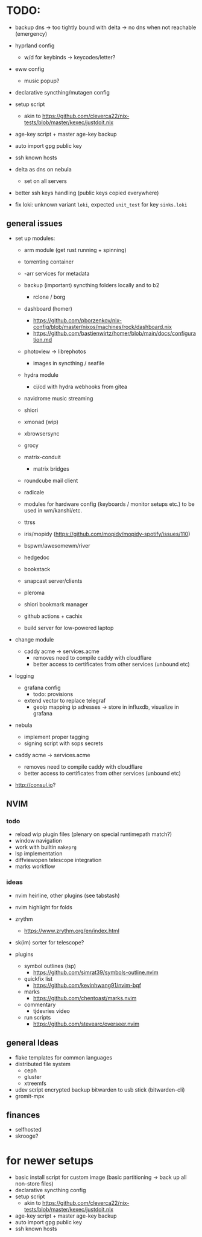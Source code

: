 # TODO:

- backup dns -> too tightly bound with delta -> no dns when not reachable (emergency)

- hyprland config
    - w/d for keybinds -> keycodes/letter?

- eww config
    - music popup?
- declarative syncthing/mutagen config

- setup script
    - akin to https://github.com/cleverca22/nix-tests/blob/master/kexec/justdoit.nix
- age-key script + master age-key backup
- auto import gpg public key
- ssh known hosts

- delta as dns on nebula
    - set on all servers

- better ssh keys handling (public keys copied everywhere)

- fix loki: unknown variant `loki`, expected `unit_test` for key `sinks.loki`

## general issues

- set up modules:
    - arm module (get rust running + spinning)

    - torrenting container
    - -arr services for metadata

    - backup (important) syncthing folders locally and to b2
        - rclone / borg

    - dashboard (homer)
        - https://github.com/pborzenkov/nix-config/blob/master/nixos/machines/rock/dashboard.nix
        - https://github.com/bastienwirtz/homer/blob/main/docs/configuration.md

    - photoview -> librephotos
        - images in syncthing / seafile

    - hydra module
        - ci/cd with hydra webhooks from gitea

    - navidrome music streaming

    - shiori

    - xmonad (wip)
    - xbrowsersync
    - grocy

    - matrix-conduit
        - matrix bridges

    - roundcube mail client
    - radicale

    - modules for hardware config (keyboards / monitor setups etc.) to be used in wm/kanshi/etc.

    - ttrss
    - iris/mopidy (https://github.com/mopidy/mopidy-spotify/issues/110)

    - bspwm/awesomewm/river
    - hedgedoc
    - bookstack
    - snapcast server/clients
    - pleroma
    - shiori bookmark manager

    - github actions + cachix
    - build server for low-powered laptop

- change module 
    - caddy acme -> services.acme
        - removes need to compile caddy with cloudflare
        - better access to certificates from other services (unbound etc)

- logging
    - grafana config
        - todo: provisions
    - extend vector to replace telegraf
        - geoip mapping ip adresses -> store in influxdb, visualize in grafana


- nebula
    - implement proper tagging
    - signing script with sops secrets

- caddy acme -> services.acme
    - removes need to compile caddy with cloudflare
    - better access to certificates from other services (unbound etc)

- http://consul.io?

## NVIM

### todo

- reload wip plugin files (plenary on special runtimepath match?)
- window navigation
- work with builtin `makeprg`
- lsp implementation
- diffviewopen telescope integration
- marks workflow

### ideas

- nvim heirline, other plugins (see tabstash)
- nvim highlight for folds

- zrythm
    - https://www.zrythm.org/en/index.html
- sk(im) sorter for telescope?
- plugins
    - symbol outlines (lsp)
        - https://github.com/simrat39/symbols-outline.nvim
    - quickfix list
        - https://github.com/kevinhwang91/nvim-bqf
    - marks
        - https://github.com/chentoast/marks.nvim
    - commentary
        - tjdevries video
    - run scripts
        - https://github.com/stevearc/overseer.nvim

## general Ideas

- flake templates for common languages
- distributed file system
    - ceph
    - gluster
    - xtreemfs
- udev script encrypted backup bitwarden to usb stick (bitwarden-cli)
- gromit-mpx

## finances

- selfhosted
- skrooge?

# for newer setups

- basic install script for custom image (basic partitioning -> back up all non-store files)
- declarative syncthing config
- setup script
    - akin to https://github.com/cleverca22/nix-tests/blob/master/kexec/justdoit.nix
- age-key script + master age-key backup
- auto import gpg public key
- ssh known hosts

